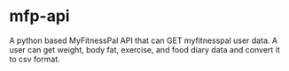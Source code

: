 # mfp-api
A python based MyFitnessPal API that can GET myfitnesspal user data. A user can get weight, body fat, exercise, and food diary data and convert it to csv format.
